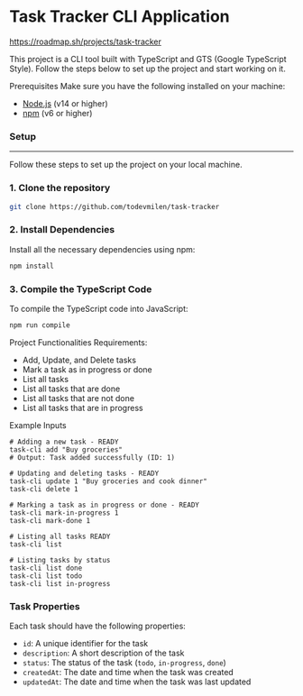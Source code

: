 # Task Tracker CLI Application

https://roadmap.sh/projects/task-tracker

This project is a CLI tool built with TypeScript and GTS (Google TypeScript Style). Follow the steps below to set up the project and start working on it.

Prerequisites Make sure you have the following installed on your machine:

- [Node.js](https://nodejs.org/en/) (v14 or higher)
- [npm](https://www.npmjs.com/) (v6 or higher)

### Setup

---

Follow these steps to set up the project on your local machine.

### 1. Clone the repository

```bash
git clone https://github.com/todevmilen/task-tracker
```

### 2. Install Dependencies

Install all the necessary dependencies using npm:

```bash
npm install
```

### 3. Compile the TypeScript Code

To compile the TypeScript code into JavaScript:

```bash
npm run compile
```

Project Functionalities Requirements:

- Add, Update, and Delete tasks
- Mark a task as in progress or done
- List all tasks
- List all tasks that are done
- List all tasks that are not done
- List all tasks that are in progress

Example Inputs

```
# Adding a new task - READY
task-cli add "Buy groceries"
# Output: Task added successfully (ID: 1)

# Updating and deleting tasks - READY
task-cli update 1 "Buy groceries and cook dinner"
task-cli delete 1

# Marking a task as in progress or done - READY
task-cli mark-in-progress 1
task-cli mark-done 1

# Listing all tasks READY
task-cli list

# Listing tasks by status
task-cli list done
task-cli list todo
task-cli list in-progress
```

### Task Properties

Each task should have the following properties:

- `id`: A unique identifier for the task
- `description`: A short description of the task
- `status`: The status of the task (`todo`, `in-progress`, `done`)
- `createdAt`: The date and time when the task was created
- `updatedAt`: The date and time when the task was last updated
